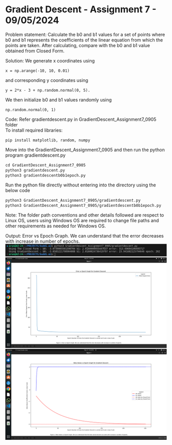 # Gradient Descent - Assignment 7 - 09/05/2024
Problem statement: Calculate the b0 and b1 values for a set of points where b0 and b1 represents the coefficients of the linear equation from which the points are taken. After calculating, compare with the b0 and b1 value obtained from Closed Form.<br>

Solution: We generate x coordinates using 
```
x = np.arange(-10, 10, 0.01) 
```
and corresponding y coordinates using 
```
y = 2*x - 3 + np.random.normal(0, 5). 
```
We then initialize b0 and b1 values randomly using 
```
np.random.normal(0, 1)
```

Code: Refer gradientdescent.py in GradientDescent_Assignment7_0905 folder <br>
To install required libraries:
```
pip install matplotlib, random, numpy
```
Move into the GradientDescent_Assignment7_0905 and then run the python program gradientdescent.py
```
cd GradientDescent_Assignment7_0905
python3 gradientdescent.py
python3 gradientdescentb0b1epoch.py
```
Run the python file directly without entering into the directory using the below code
```
python3 GradientDescent_Assignment7_0905/gradientdescent.py
python3 GradientDescent_Assignment7_0905/gradientdescentb0b1epoch.py
```
Note: The folder path conventions and other details followed are respect to Linux OS, users using Windows OS are required to change file paths and other requirements as needed for Windows OS. <br>

Output: Error vs Epoch Graph. We can understand that the error decreases with increase in number of epochs. <br>
![gradientdescent](<../Pictures/outputgradientdescent.png>) <br>
![gradientdescent](<../Pictures/gradientdescent_epochvserror.png>) <br>
![gradientdescent](<../Pictures/betavaluesvsepoch.png>) <br>